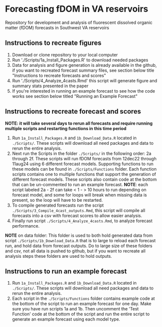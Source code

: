 # Forecasting fDOM in VA reservoirs 
Repository for development and analysis of fluorescent dissolved organic matter (fDOM) forecasts in Southwest VA reservoirs

## Instructions to recreate figures
1.  Download or clone repository to your local computer
2.  Run './Scripts/1a_Install_Packages.R' to download needed packages
3.  Data for analysis and figure generation is already available in the github, if you want to recreated forecast summary files, see section below title "Instructions to recreate forecasts and scores"
4.  Run './Scripts/4_Analyze_4casts.Rmd' this script will generate figure and summary stats presented in the paper
5.  If you're interested in running an example forecast to see how the code works see section below titled "Running an Example Forecast"


## Instructions to recreate forecast and scores 
**NOTE: it will take several days to rerun all forecasts and require running multiple scripts and restarting functions in this time period**

1.  Run `1a_Install_Packages.R` and `1b_Download_Data.R` located in `./Scripts/`. These scripts will download all need packages and data to rerun the entire analysis.
2.  Next run the Scripts in the folder `./Scripts/` in the following order: 2a through 2f. These scripts will run fDOM forecasts from 12dec22 through 11aug24 using 6 different forecast models. Supporting functions to run these models can be found in `./Scripts/Functions` folder. Each function scripts contains one to multiple functions that support the generation of different forecast models. These scripts also contain code at the bottom that can be un-commented to run an example forecast. **NOTE**: each script labeled 2a - 2f can take < 1 -  > 10 hours to run depending on forecast model, and some for loops will break when missing data is present, so the loop will have to be restarted.
3.  To compile generated forecasts run the script `./Scripts/3_Compile_4cast_outputs.Rmd`, this script will compile all forecasts into a csv with forecast scores to allow easier analysis.
4.  Finally run script `./Scripts/4_Analyze_4casts.Rmd`, to analyze forecast performance.

**NOTE** on data folder: This folder is used to both hold generated data from script `./Scripts/1b_Download_Data.R` that is to large to reload each forecast run, and hold data from forecast outputs. Do to large size of these folders and csv, not all data is pushed to github, but if you want to recreate all analysis steps these folders are used to hold outputs. 

## Instructions to run an example forecast

1.  Run `1a_Install_Packages.R` and `1b_Download_Data.R` located in `./Scripts/`. These scripts will download all need packages and data to rerun the entire analysis.
2.  Each script in the `./Scripts/Functions` folder contains example code at the bottom of the script to run an example forecast for one day. Make sure you have run scripts 1a and 1b. Then uncomment the 'Test Function' code at the bottom of the script and run the entire script to generate an example forecast using each model type. 

